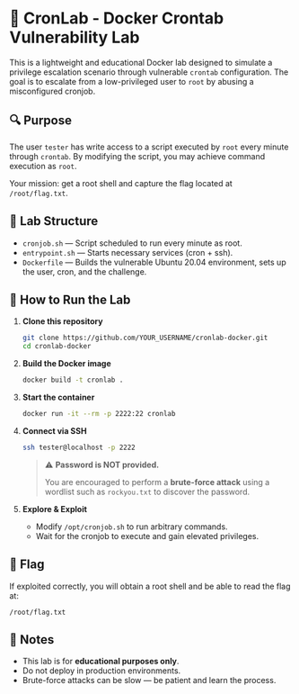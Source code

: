 # 🐧 CronLab - Docker Crontab Vulnerability Lab

This is a lightweight and educational Docker lab designed to simulate a privilege escalation scenario through vulnerable `crontab` configuration. The goal is to escalate from a low-privileged user to `root` by abusing a misconfigured cronjob.

## 🔍 Purpose

The user `tester` has write access to a script executed by `root` every minute through `crontab`. By modifying the script, you may achieve command execution as `root`.

Your mission: get a root shell and capture the flag located at `/root/flag.txt`.


## 📁 Lab Structure

- `cronjob.sh` — Script scheduled to run every minute as root.
- `entrypoint.sh` — Starts necessary services (cron + ssh).
- `Dockerfile` — Builds the vulnerable Ubuntu 20.04 environment, sets up the user, cron, and the challenge.


## 🚀 How to Run the Lab

1. **Clone this repository**
   ```bash
   git clone https://github.com/YOUR_USERNAME/cronlab-docker.git
   cd cronlab-docker
   ```

2. **Build the Docker image**
   ```bash
   docker build -t cronlab .
   ```

3. **Start the container**
   ```bash
   docker run -it --rm -p 2222:22 cronlab
   ```

4. **Connect via SSH**
   ```bash
   ssh tester@localhost -p 2222
   ```

   > ⚠️ **Password is NOT provided.**
   >
   > You are encouraged to perform a **brute-force attack** using a wordlist such as `rockyou.txt` to discover the password.

5. **Explore & Exploit**
   - Modify `/opt/cronjob.sh` to run arbitrary commands.
   - Wait for the cronjob to execute and gain elevated privileges.


## 🏁 Flag

If exploited correctly, you will obtain a root shell and be able to read the flag at:

```
/root/flag.txt
```


## 📌 Notes

- This lab is for **educational purposes only**.
- Do not deploy in production environments.
- Brute-force attacks can be slow — be patient and learn the process.
